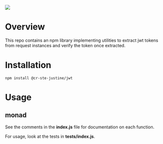 ![](https://github.com/cr-ste-justine/node-jwt/workflows/Continuous%20Integration/badge.svg)

# Overview

This repo contains an npm library implementing utilities to extract jwt tokens from request instances and verify the token once extracted.

# Installation

```
npm install @cr-ste-justine/jwt
```

# Usage

## monad

See the comments in the **index.js** file for documentation on each function.

For usage, look at the tests in **tests/index.js**.